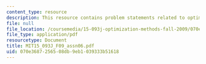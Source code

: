 ```yaml
---
content_type: resource
description: This resource contains problem statements related to optimization methods.
file: null
file_location: /coursemedia/15-093j-optimization-methods-fall-2009/070e3687256508db9eb1039333b51618_MIT15_093J_F09_assn06.pdf
file_type: application/pdf
resourcetype: Document
title: MIT15_093J_F09_assn06.pdf
uid: 070e3687-2565-08db-9eb1-039333b51618
---
```

